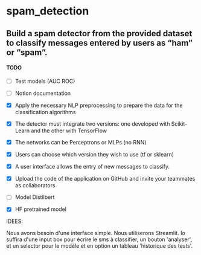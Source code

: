 # spam_detection

## Build a spam detector from the provided dataset to classify messages entered by users as “ham” or “spam”.


#### TODO

- [ ] Test models (AUC ROC)

- [ ] Notion documentation

- [x] Apply the necessary NLP preprocessing to prepare the data for the classification algorithms

- [x] The detector must integrate two versions: one developed with Scikit-Learn and the other with TensorFlow

- [x] The networks can be Perceptrons or MLPs (no RNN)

- [x] Users can choose which version they wish to use (tf or sklearn)

- [x] A user interface allows the entry of new messages to classify.

- [x] Upload the code of the application on GitHub and invite your teammates as collaborators

- [ ] Model Distilbert

- [x] HF pretrained model






IDEES:

Nous avons besoin d'une interface simple. Nous utiliserons Streamlit. Io suffira d'une input box pour écrire le sms à classifier, un bouton 'analyser', et un selector pour le modèle et en option un tableau 'historique des tests'.

